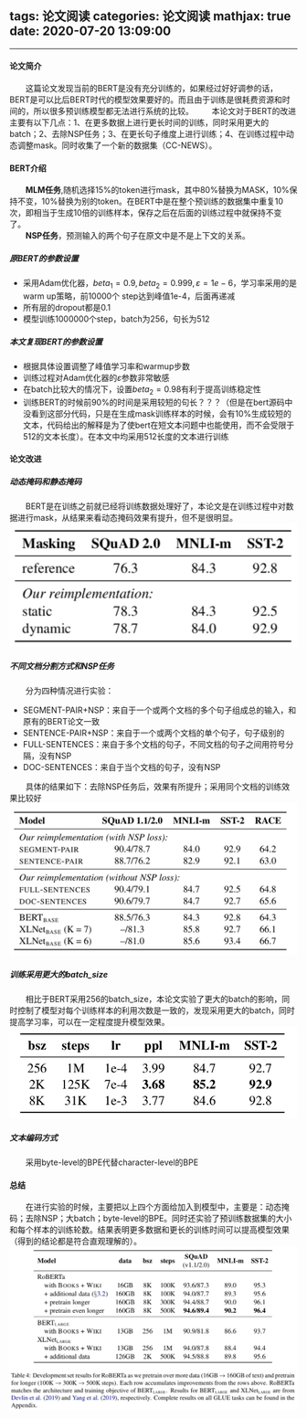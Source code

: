 tags: 论文阅读
categories: 论文阅读
mathjax: true
date: 2020-07-20 13:09:00
---
---
#### 论文简介
&emsp;&emsp;这篇论文发现当前的BERT是没有充分训练的，如果经过好好调参的话，BERT是可以比后BERT时代的模型效果要好的。而且由于训练是很耗费资源和时间的，所以很多预训练模型都无法进行系统的比较。
&emsp;&emsp;本论文对于BERT的改进主要有以下几点：1、在更多数据上进行更长时间的训练，同时采用更大的batch；2、去除NSP任务；3、在更长句子维度上进行训练；4、在训练过程中动态调整mask。同时收集了一个新的数据集（CC-NEWS）。
<!--more-->
#### BERT介绍
&emsp;&emsp;**MLM任务**,随机选择15%的token进行mask，其中80%替换为MASK，10%保持不变，10%替换为别的token。在BERT中是在整个预训练的数据集中重复10次，即相当于生成10倍的训练样本，保存之后在后面的训练过程中就保持不变了。  
&emsp;&emsp;**NSP任务**，预测输入的两个句子在原文中是不是上下文的关系。
##### 原BERT的参数设置
- 采用Adam优化器，$beta_1=0.9, beta_2=0.999, \varepsilon=1e-6$，学习率采用的是warm up策略，前10000个 step达到峰值1e-4，后面再递减
- 所有层的dropout都是0.1
- 模型训练1000000个step，batch为256，句长为512

##### 本文复现BERT的参数设置
- 根据具体设置调整了峰值学习率和warmup步数
- 训练过程对Adam优化器的$\varepsilon$参数非常敏感
- 在batch比较大的情况下，设置$beta_2=0.98$有利于提高训练稳定性
- 训练BERT的时候前90%的时间是采用较短的句长？？？（但是在bert源码中没看到这部分代码，只是在生成mask训练样本的时候，会有10%生成较短的文本，代码给出的解释是为了使bert在短文本问题中也能使用，而不会受限于512的文本长度）。在本文中均采用512长度的文本进行训练

#### 论文改进
##### 动态掩码和静态掩码
&emsp;&emsp;BERT是在训练之前就已经将训练数据处理好了，本论文是在训练过程中对数据进行mask，从结果来看动态掩码效果有提升，但不是很明显。
![image](/images/roberta-mask.png)
##### 不同文档分割方式和NSP任务
&emsp;&emsp;分为四种情况进行实验：
- SEGMENT-PAIR+NSP：来自于一个或两个文档的多个句子组成总的输入，和原有的BERT论文一致
- SENTENCE-PAIR+NSP：来自于一个或两个文档的单个句子，句子级别的
- FULL-SENTENCES：来自于多个文档的句子，不同文档的句子之间用符号分隔，没有NSP
- DOC-SENTENCES：来自于当个文档的句子，没有NSP  

&emsp;&emsp;具体的结果如下：去除NSP任务后，效果有所提升；采用同个文档的训练效果比较好
![image](/images/roberta-nsp.png)
##### 训练采用更大的batch_size
&emsp;&emsp;相比于BERT采用256的batch_size，本论文实验了更大的batch的影响，同时控制了模型对每个训练样本的利用次数是一致的，发现采用更大的batch，同时提高学习率，可以在一定程度提升模型效果。
![image](/images/roberta-batch.png)
##### 文本编码方式
&emsp;&emsp;采用byte-level的BPE代替character-level的BPE
#### 总结
&emsp;&emsp;在进行实验的时候，主要把以上四个方面给加入到模型中，主要是：动态掩码；去除NSP；大batch；byte-level的BPE。同时还实验了预训练数据集的大小和每个样本的训练轮数。结果表明更多数据和更长的训练时间可以提高模型效果（得到的结论都是符合直观理解的）。
![image](/images/roberta-train-longer.png)
